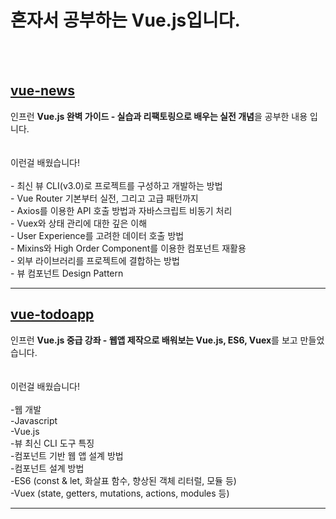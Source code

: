 <h1>혼자서 공부하는 Vue.js입니다.</h1><br><br>

<h2><a href="https://github.com/LEEYOSEPH/Vue-Study/tree/master/vue-news">vue-news</a></h2>
<span>인프런 <strong>Vue.js 완벽 가이드 - 실습과 리팩토링으로 배우는 실전 개념</strong>을 공부한 내용 입니다. </span><br><br><br>
<span>이런걸 배웠습니다!</span><br>
<span>
    <br>
     - 최신 뷰 CLI(v3.0)로 프로젝트를 구성하고 개발하는 방법<br>
     - Vue Router 기본부터 실전, 그리고 고급 패턴까지<br>
     - Axios를 이용한 API 호출 방법과 자바스크립트 비동기 처리<br>
     - Vuex와 상태 관리에 대한 깊은 이해<br>
     - User Experience를 고려한 데이터 호출 방법<br>
     - Mixins와 High Order Component를 이용한 컴포넌트 재활용<br>
     - 외부 라이브러리를 프로젝트에 결합하는 방법<br>
     - 뷰 컴포넌트 Design Pattern<br>
</span>
<hr>
<h2><a href="https://github.com/LEEYOSEPH/Vue-Study/tree/master/vue-todoapp">vue-todoapp</a></h2>
<span>인프런 <strong>Vue.js 중급 강좌 - 웹앱 제작으로 배워보는 Vue.js, ES6, Vuex</strong>를 보고 만들었습니다. </span><br><br><br>
<span>이런걸 배웠습니다!</span><br>
<span>
    <br>
     -웹 개발<br>
     -Javascript<br>
     -Vue.js<br>
     -뷰 최신 CLI 도구 특징<br>
     -컴포넌트 기반 웹 앱 설계 방법<br>
     -컴포넌트 설계 방법<br>
     -ES6 (const & let, 화살표 함수, 향상된 객체 리터럴, 모듈 등)<br>
     -Vuex (state, getters, mutations, actions, modules 등)<br>
</span>
<hr>
